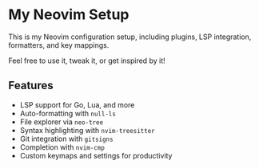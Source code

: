 # My Neovim Setup

This is my Neovim configuration setup, including plugins, LSP integration, formatters, and key mappings.  

Feel free to use it, tweak it, or get inspired by it!  

## Features
- LSP support for Go, Lua, and more
- Auto-formatting with `null-ls`
- File explorer via `neo-tree`
- Syntax highlighting with `nvim-treesitter`
- Git integration with `gitsigns`
- Completion with `nvim-cmp`
- Custom keymaps and settings for productivity
